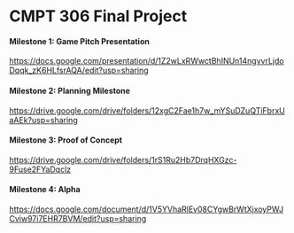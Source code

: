 # CMPT 306 Final Project

#### Milestone 1: Game Pitch Presentation  
https://docs.google.com/presentation/d/1Z2wLxRWwctBhINUn14ngvvrLjdoDqqk_zK6HLfsrAQA/edit?usp=sharing

#### Milestone 2: Planning Milestone  
https://drive.google.com/drive/folders/12xgC2Fae1h7w_mYSuDZuQTiFbrxUaAEk?usp=sharing

#### Milestone 3: Proof of Concept  
https://drive.google.com/drive/folders/1rS1Ru2Hb7DrqHXGzc-9Fuse2FYaDqclz

#### Milestone 4: Alpha
https://docs.google.com/document/d/1V5YVhaRlEv08CYgwBrWtXjxoyPWJCviw97i7EHR7BVM/edit?usp=sharing


